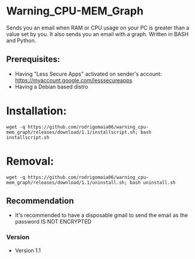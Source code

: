 Warning_CPU-MEM_Graph
======
Sends you an email when RAM or CPU usage on your PC is greater than a value set by you. It also sends you an email with a graph. Written in BASH and Python. 

## Prerequisites:
* Having "Less Secure Apps" activated on sender's account: https://myaccount.google.com/lesssecureapps
* Having a Debian based distro

# Installation:
```
wget -q https://github.com/rodrigomaia06/warning_cpu-mem_graph/releases/download/1.1/installscript.sh; bash installscript.sh
```
# Removal:
```
wget -q https://github.com/rodrigomaia06/warning_cpu-mem_graph/releases/download/1.1/uninstall.sh; bash uninstall.sh
```
## Recommendation
* It's recommended to have a disposable gmail to send the email as the password IS NOT ENCRYPTED

### Version 
* Version 1.1
